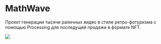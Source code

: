 # MathWave

Проект генерации тысячи раличных видео в стиле ретро-фотуризма с помощью Processing для последущей продажи в формате NFT.

![]([https://github.com/denfad/FluidSimulator/blob/master/images/record.gif](https://drive.google.com/file/d/1rKDulPc8nECDEwCV2bEgHYfE2IUh0VsL/view?usp=drive_link))


